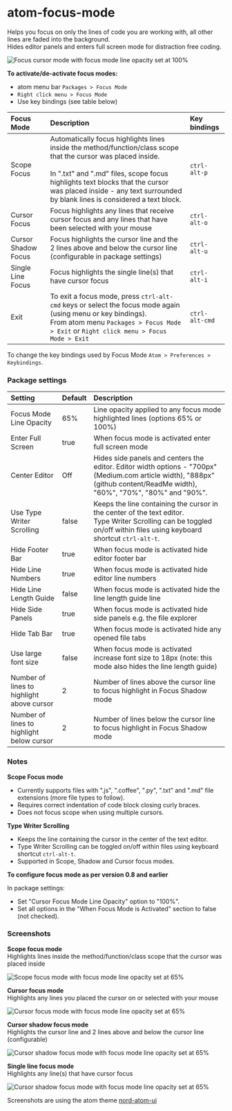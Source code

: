 # atom-focus-mode

Helps you focus on only the lines of code you are working with, all other lines are faded into the background.<br/>
Hides editor panels and enters full screen mode for distraction free coding.

![Focus cursor mode with focus mode line opacity set at 100% ](https://raw.githubusercontent.com/davidleghorn/atom-focus-mode/master/screenshots/focus-mode.png)

**To activate/de-activate focus modes:**
* atom menu bar `Packages > Focus Mode`
* `Right click menu > Focus Mode`
* Use key bindings (see table below)

Focus Mode          | Description                            | Key bindings
:-------------------| :----------------------------------------| :--------------
Scope Focus         | Automatically focus highlights lines inside the method/function/class scope that the cursor was placed inside.<br/><br/>In ".txt" and ".md" files, scope focus highlights text blocks that the cursor was placed inside - any text surrounded by blank lines is considered a text block. | `ctrl-alt-p`
Cursor Focus        | Focus highlights any lines that receive cursor focus and any lines that have been selected with your mouse | `ctrl-alt-o`
Cursor Shadow Focus | Focus highlights the cursor line and the 2 lines above and below the cursor line (configurable in package settings) | `ctrl-alt-u`
Single Line Focus   | Focus highlights the single line(s) that have cursor focus | `ctrl-alt-i`
Exit    | To exit a focus mode, press `ctrl-alt-cmd` keys or select the focus mode again (using menu or key bindings).<br>From atom menu `Packages > Focus Mode > Exit` or `Right click menu > Focus Mode > Exit` | `ctrl-alt-cmd`

To change the key bindings used by Focus Mode `Atom > Preferences > Keybindings`.

### Package settings

| Setting                         | Default | Description |
| :-------------------------------| :---------| :-------------|
| Focus Mode Line Opacity  | 65%   | Line opacity applied to any focus mode highlighted lines (options 65% or 100%) |
| Enter Full Screen               | true  | When focus mode is activated enter full screen mode |
| Center Editor | Off | Hides side panels and centers the editor. Editor width options - "700px" (Medium.com article width), "888px" (github content/ReadMe width), "60%", "70%", "80%" and "90%". |
| Use Type Writer Scrolling | false | Keeps the line containing the cursor in the center of the text editor.<br/>Type Writer Scrolling can be toggled on/off within files using keyboard shortcut `ctrl-alt-t`. |
| Hide Footer Bar                 | true  | When focus mode is activated hide editor footer bar |
| Hide Line Numbers               | true  | When focus mode is activated hide editor line numbers |
| Hide Line Length Guide          | false | When focus mode is activated hide the line length guide line |
| Hide Side Panels                | true  | When focus mode is activated hide side panels e.g. the file explorer |
| Hide Tab Bar                    | true  | When focus mode is activated hide any opened file tabs |
| Use large font size             | false | When focus mode is activated increase font size to 18px (note: this mode also hides the line length guide)    |
| Number of lines to highlight above cursor | 2 | Number of lines above the cursor line to focus highlight in Focus Shadow mode |
| Number of lines to highlight below cursor | 2 | Number of lines below the cursor line to focus highlight in Focus Shadow mode |

### Notes

**Scope Focus mode**

* Currently supports files with ".js", ".coffee", ".py", ".txt" and ".md" file extensions (more file types to follow).
* Requires correct indentation of code block closing curly braces.
* Does not focus scope when using multiple cursors.

**Type Writer Scrolling**

* Keeps the line containing the cursor in the center of the text editor.
* Type Writer Scrolling can be toggled on/off within files using keyboard shortcut `ctrl-alt-t`.
* Supported in Scope, Shadow and Cursor focus modes.

**To configure focus mode as per version 0.8 and earlier**

In package settings:
* Set "Cursor Focus Mode Line Opacity" option to "100%".
* Set all options in the "When Focus Mode is Activated" section to false (not checked).

### Screenshots

**Scope focus mode**<br/>
 Highlights lines inside the method/function/class scope that the cursor was placed inside

![Scope focus mode with focus mode line opacity set at 65%](https://raw.githubusercontent.com/davidleghorn/atom-focus-mode/master/screenshots/scope-focus.png)


**Cursor focus mode**<br/>
 Highlights any lines you placed the cursor on or selected with your mouse

 ![Cursor focus mode with focus mode line opacity set at 65%](https://raw.githubusercontent.com/davidleghorn/atom-focus-mode/master/screenshots/cursor-focus.png)

**Cursor shadow focus mode**<br/>
 Highlights the cursor line and 2 lines above and below the cursor line (configurable)

 ![Cursor shadow focus mode with focus mode line opacity set at 65%](https://raw.githubusercontent.com/davidleghorn/atom-focus-mode/master/screenshots/cursor-shadow-focus.png)

**Single line focus mode**<br/>
 Highlights any line(s) that have cursor focus

 ![Cursor shadow focus mode with focus mode line opacity set at 65%](https://raw.githubusercontent.com/davidleghorn/atom-focus-mode/master/screenshots/single-line-focus.png)

 Screenshots are using the atom theme [nord-atom-ui](https://atom.io/themes/nord-atom-ui)

